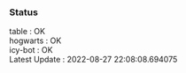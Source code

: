 ### Status


table : OK  
hogwarts : OK  
icy-bot : OK  
Latest Update : 2022-08-27 22:08:08.694075
